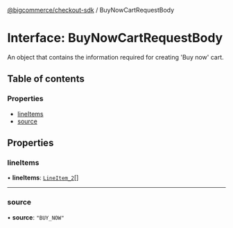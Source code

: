 [@bigcommerce/checkout-sdk](../README.md) / BuyNowCartRequestBody

# Interface: BuyNowCartRequestBody

An object that contains the information required for creating 'Buy now' cart.

## Table of contents

### Properties

- [lineItems](BuyNowCartRequestBody.md#lineitems)
- [source](BuyNowCartRequestBody.md#source)

## Properties

### lineItems

• **lineItems**: [`LineItem_2`](LineItem_2.md)[]

___

### source

• **source**: ``"BUY_NOW"``
